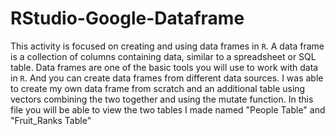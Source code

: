 # RStudio-Google-Dataframe
This activity is focused on creating and using data frames in `R`. A data frame is a collection of columns containing data, similar to a spreadsheet or SQL table. Data frames are one of the basic tools you will use to work with data in `R`. And you can create data frames from different data sources.
I was able to create my own data frame from scratch and an additional table using vectors combining the two together and using the mutate function.
In this file you will be able to view the two tables I made named "People Table" and "Fruit_Ranks Table"

